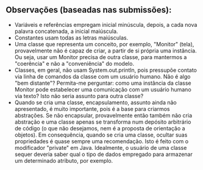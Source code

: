 ## Observações (baseadas nas submissões):

- Variáveis e referências empregam inicial minúscula, depois, a cada nova palavra concatenada, a inicial maiúscula.
- Constantes usam todas as letras maiúsculas.
- Uma classe que representa um conceito, por exemplo, "Monitor" (tela), provavelmente não é capaz 
de criar, a partir de si própria uma instância. Ou seja, usar um Monitor precisa de outra classe, para 
mantermos a "coerência" e não a "conveniência" do modelo.
- Classes, em geral, não usam System.out.println, pois pressupõe contato via linha de comandos da classe
com um usuário humano. Não é algo "bem distante"? Permita-me perguntar: como uma instância da classe
Monitor pode estabelecer uma comunicação com um usuário humano via texto? Isto não seria assunto
para outra classe?
- Quando se cria uma classe, encapsulamento, assunto ainda não apresentado, é muito
importante, pois é a base para criarmos abstrações. Se não encapsular, provavelmente então também
não cria abstração e uma classe apenas se transforma num depósito arbitrário de código (o que não
desejamos, nem é a proposta de orientação a objetos). Em consequência, quando se cria uma classe,
ocultar suas propriedades é quase sempre uma recomendação. Isto é feito com o modificador "private" em Java.
Idealmente, o usuário de uma classe sequer deveria saber qual o tipo de dados empregado para armazenar
um determinado atributo, por exemplo. 
